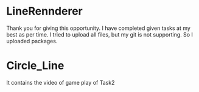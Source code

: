 # LineRennderer
Thank you for giving this opportunity. I have completed given tasks at my best as per time. I tried to upload all files, but my git is not supporting. So I uploaded packages.
# Circle_Line
It contains the video of game play of Task2 
